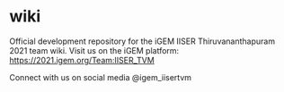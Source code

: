 # wiki
Official development repository for the iGEM IISER Thiruvananthapuram 2021 team wiki.
Visit us on the iGEM platform: https://2021.igem.org/Team:IISER_TVM

Connect with us on social media @igem_iisertvm

